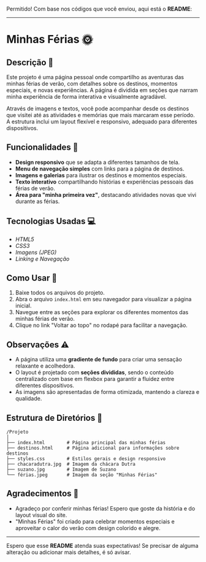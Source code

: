 Permitido! Com base nos códigos que você enviou, aqui está o **README**:

---

# Minhas Férias 🌞

## Descrição 📖
Este projeto é uma página pessoal onde compartilho as aventuras das minhas férias de verão, com detalhes sobre os destinos, momentos especiais, e novas experiências. A página é dividida em seções que narram minha experiência de forma interativa e visualmente agradável. 

Através de imagens e textos, você pode acompanhar desde os destinos que visitei até as atividades e memórias que mais marcaram esse período. A estrutura inclui um layout flexível e responsivo, adequado para diferentes dispositivos.

## Funcionalidades 🚀

- **Design responsivo** que se adapta a diferentes tamanhos de tela.
- **Menu de navegação simples** com links para a página de destinos.
- **Imagens e galerias** para ilustrar os destinos e momentos especiais.
- **Texto interativo** compartilhando histórias e experiências pessoais das férias de verão.
- **Área para "minha primeira vez"**, destacando atividades novas que vivi durante as férias.

## Tecnologias Usadas 💻

- _HTML5_
- _CSS3_
- _Imagens (JPEG)_
- _Linking e Navegação_

## Como Usar 🚀

1. Baixe todos os arquivos do projeto.
2. Abra o arquivo `index.html` em seu navegador para visualizar a página inicial.
3. Navegue entre as seções para explorar os diferentes momentos das minhas férias de verão.
4. Clique no link "Voltar ao topo" no rodapé para facilitar a navegação.

## Observações ⚠️

- A página utiliza uma **gradiente de fundo** para criar uma sensação relaxante e acolhedora.
- O layout é projetado com **seções divididas**, sendo o conteúdo centralizado com base em flexbox para garantir a fluidez entre diferentes dispositivos.
- As imagens são apresentadas de forma otimizada, mantendo a clareza e qualidade.
  
## Estrutura de Diretórios 📂

```
/Projeto
│
├── index.html        # Página principal das minhas férias
├── destinos.html     # Página adicional para informações sobre destinos
├── styles.css        # Estilos gerais e design responsivo
├── chacaradutra.jpg  # Imagem da chácara Dutra
├── suzano.jpg        # Imagem de Suzano
└── férias.jpeg       # Imagem da seção "Minhas Férias"
```

## Agradecimentos 🙏

- Agradeço por conferir minhas férias! Espero que goste da história e do layout visual do site.
- "Minhas Férias" foi criado para celebrar momentos especiais e aproveitar o calor do verão com design colorido e alegre.

---

Espero que esse **README** atenda suas expectativas! Se precisar de alguma alteração ou adicionar mais detalhes, é só avisar.
